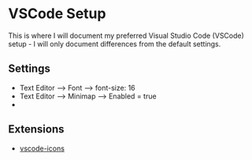 # VSCode Setup

This is where I will document my preferred Visual Studio Code (VSCode) setup - I will only document differences from the default settings.

## Settings
- Text Editor --> Font --> font-size: 16
- Text Editor --> Minimap --> Enabled = true
- 
## Extensions
- [vscode-icons](https://marketplace.visualstudio.com/items?itemName=vscode-icons-team.vscode-icons)
